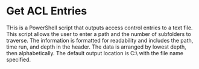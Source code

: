 # Get ACL Entries
 THis is a PowerShell script that outputs access control entries to a text file. This script allows the user to enter a path and the number of subfolders to traverse. The information is formatted for readability and includes the path, time run, and depth in the header. The data is arranged by lowest depth, then alphabetically. The default output location is C:\ with the file name specified.
